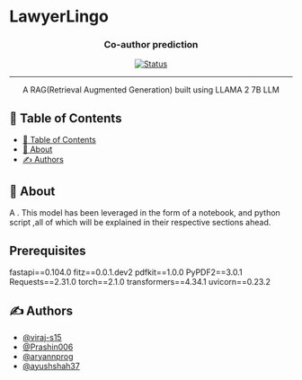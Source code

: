 # LawyerLingo
<h3 align="center">Co-author prediction</h3>

<div align="center">

[![Status](https://img.shields.io/badge/status-active-success.svg)]()

</div>

---

<p align="center"> 
A RAG(Retrieval Augmented Generation) built using LLAMA 2 7B LLM
    <br> 
</p>

## 📝 Table of Contents

- [📝 Table of Contents](#-table-of-contents)
- [🧐 About ](#-about-)
- [✍️ Authors ](#️-authors-)

## 🧐 About <a name = "about"></a>

A . This model has been leveraged in the form of a notebook, and python script ,all of which will be explained in their respective sections ahead.  

## Prerequisites <a name="prerequisites"></a>
fastapi==0.104.0
fitz==0.0.1.dev2
pdfkit==1.0.0
PyPDF2==3.0.1
Requests==2.31.0
torch==2.1.0
transformers==4.34.1
uvicorn==0.23.2


## ✍️ Authors <a name = "authors"></a>

- [@viraj-s15](https://github.com/viraj-s15/)
- [@Prashin006](https://github.com/Prashin006)
- [@aryannprog](https://github.com/aryannprog)
- [@ayushshah37](https://github.com/ayushshah37)



